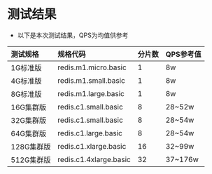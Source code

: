 # 测试结果

- 以下是本次测试结果，QPS为均值供参考


测试规格  |规格代码|分片数|QPS参考值
:---|:--|:---|:---
1G标准版 |redis.m1.micro.basic| 1|8w
4G标准版 |redis.m1.small.basic| 1|8w
8G标准版| redis.m1.large.basic | 1|8w
16G集群版| redis.c1.small.basic|  8|28~52w
32G集群版| redis.c1.small.basic|  8|28~54w
64G集群版|  redis.c1.large.basic | 8|28~54w
128G集群版|  redis.c1.xlarge.basic | 16|32~99w
512G集群版|  redis.c1.4xlarge.basic   |32|37~176w

